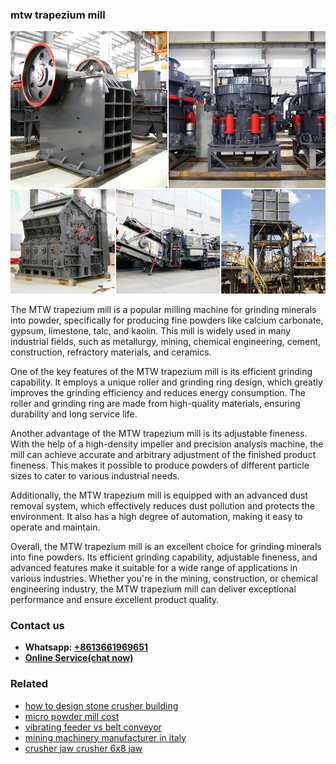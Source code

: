 <h3>mtw trapezium mill</h3><img src='1706753951.jpg' alt=''><p>The MTW trapezium mill is a popular milling machine for grinding minerals into powder, specifically for producing fine powders like calcium carbonate, gypsum, limestone, talc, and kaolin. This mill is widely used in many industrial fields, such as metallurgy, mining, chemical engineering, cement, construction, refractory materials, and ceramics.</p><p>One of the key features of the MTW trapezium mill is its efficient grinding capability. It employs a unique roller and grinding ring design, which greatly improves the grinding efficiency and reduces energy consumption. The roller and grinding ring are made from high-quality materials, ensuring durability and long service life.</p><p>Another advantage of the MTW trapezium mill is its adjustable fineness. With the help of a high-density impeller and precision analysis machine, the mill can achieve accurate and arbitrary adjustment of the finished product fineness. This makes it possible to produce powders of different particle sizes to cater to various industrial needs.</p><p>Additionally, the MTW trapezium mill is equipped with an advanced dust removal system, which effectively reduces dust pollution and protects the environment. It also has a high degree of automation, making it easy to operate and maintain.</p><p>Overall, the MTW trapezium mill is an excellent choice for grinding minerals into fine powders. Its efficient grinding capability, adjustable fineness, and advanced features make it suitable for a wide range of applications in various industries. Whether you're in the mining, construction, or chemical engineering industry, the MTW trapezium mill can deliver exceptional performance and ensure excellent product quality.</p><h3>Contact us</h3><ul><li><strong>Whatsapp:&nbsp;<a href="https://wa.me/8613661969651">+8613661969651</a></strong></li><li><a href="https://swt.shibang-china.com/?git&amp;zhl&amp;mtw trapezium mill"><strong>Online Service(chat now)</strong></a></li></ul><h3>Related</h3><ul><li><a href='how to design stone crusher building.md'>how to design stone crusher building</a></li><li><a href='micro powder mill cost.md'>micro powder mill cost</a></li><li><a href='vibrating feeder vs belt conveyor.md'>vibrating feeder vs belt conveyor</a></li><li><a href='mining machinery manufacturer in italy.md'>mining machinery manufacturer in italy</a></li><li><a href='crusher jaw crusher 6x8 jaw.md'>crusher jaw crusher 6x8 jaw</a></li></ul>